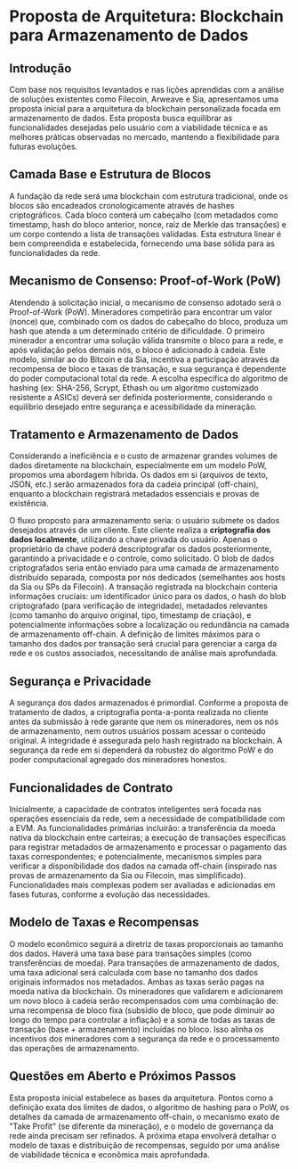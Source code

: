 # Proposta de Arquitetura: Blockchain para Armazenamento de Dados

## Introdução

Com base nos requisitos levantados e nas lições aprendidas com a análise de soluções existentes como Filecoin, Arweave e Sia, apresentamos uma proposta inicial para a arquitetura da blockchain personalizada focada em armazenamento de dados. Esta proposta busca equilibrar as funcionalidades desejadas pelo usuário com a viabilidade técnica e as melhores práticas observadas no mercado, mantendo a flexibilidade para futuras evoluções.

## Camada Base e Estrutura de Blocos

A fundação da rede será uma blockchain com estrutura tradicional, onde os blocos são encadeados cronologicamente através de hashes criptográficos. Cada bloco conterá um cabeçalho (com metadados como timestamp, hash do bloco anterior, nonce, raiz de Merkle das transações) e um corpo contendo a lista de transações validadas. Esta estrutura linear é bem compreendida e estabelecida, fornecendo uma base sólida para as funcionalidades da rede.

## Mecanismo de Consenso: Proof-of-Work (PoW)

Atendendo à solicitação inicial, o mecanismo de consenso adotado será o Proof-of-Work (PoW). Mineradores competirão para encontrar um valor (nonce) que, combinado com os dados do cabeçalho do bloco, produza um hash que atenda a um determinado critério de dificuldade. O primeiro minerador a encontrar uma solução válida transmite o bloco para a rede, e após validação pelos demais nós, o bloco é adicionado à cadeia. Este modelo, similar ao do Bitcoin e da Sia, incentiva a participação através da recompensa de bloco e taxas de transação, e sua segurança é dependente do poder computacional total da rede. A escolha específica do algoritmo de hashing (ex: SHA-256, Scrypt, Ethash ou um algoritmo customizado resistente a ASICs) deverá ser definida posteriormente, considerando o equilíbrio desejado entre segurança e acessibilidade da mineração.

## Tratamento e Armazenamento de Dados

Considerando a ineficiência e o custo de armazenar grandes volumes de dados diretamente na blockchain, especialmente em um modelo PoW, propomos uma abordagem híbrida. Os dados em si (arquivos de texto, JSON, etc.) serão armazenados fora da cadeia principal (off-chain), enquanto a blockchain registrará metadados essenciais e provas de existência.

O fluxo proposto para armazenamento seria: o usuário submete os dados desejados através de um cliente. Este cliente realiza a **criptografia dos dados localmente**, utilizando a chave privada do usuário. Apenas o proprietário da chave poderá descriptografar os dados posteriormente, garantindo a privacidade e o controle, como solicitado. O blob de dados criptografados seria então enviado para uma camada de armazenamento distribuído separada, composta por nós dedicados (semelhantes aos hosts da Sia ou SPs da Filecoin). A transação registrada na blockchain conteria informações cruciais: um identificador único para os dados, o hash do blob criptografado (para verificação de integridade), metadados relevantes (como tamanho do arquivo original, tipo, timestamp de criação), e potencialmente informações sobre a localização ou redundância na camada de armazenamento off-chain. A definição de limites máximos para o tamanho dos dados por transação será crucial para gerenciar a carga da rede e os custos associados, necessitando de análise mais aprofundada.

## Segurança e Privacidade

A segurança dos dados armazenados é primordial. Conforme a proposta de tratamento de dados, a criptografia ponta-a-ponta realizada no cliente antes da submissão à rede garante que nem os mineradores, nem os nós de armazenamento, nem outros usuários possam acessar o conteúdo original. A integridade é assegurada pelo hash registrado na blockchain. A segurança da rede em si dependerá da robustez do algoritmo PoW e do poder computacional agregado dos mineradores honestos.

## Funcionalidades de Contrato

Inicialmente, a capacidade de contratos inteligentes será focada nas operações essenciais da rede, sem a necessidade de compatibilidade com a EVM. As funcionalidades primárias incluirão: a transferência da moeda nativa da blockchain entre carteiras; a execução de transações específicas para registrar metadados de armazenamento e processar o pagamento das taxas correspondentes; e potencialmente, mecanismos simples para verificar a disponibilidade dos dados na camada off-chain (inspirado nas provas de armazenamento da Sia ou Filecoin, mas simplificado). Funcionalidades mais complexas podem ser avaliadas e adicionadas em fases futuras, conforme a evolução das necessidades.

## Modelo de Taxas e Recompensas

O modelo econômico seguirá a diretriz de taxas proporcionais ao tamanho dos dados. Haverá uma taxa base para transações simples (como transferências de moeda). Para transações de armazenamento de dados, uma taxa adicional será calculada com base no tamanho dos dados originais informados nos metadados. Ambas as taxas serão pagas na moeda nativa da blockchain. Os mineradores que validarem e adicionarem um novo bloco à cadeia serão recompensados com uma combinação de: uma recompensa de bloco fixa (subsídio de bloco, que pode diminuir ao longo do tempo para controlar a inflação) e a soma de todas as taxas de transação (base + armazenamento) incluídas no bloco. Isso alinha os incentivos dos mineradores com a segurança da rede e o processamento das operações de armazenamento.

## Questões em Aberto e Próximos Passos

Esta proposta inicial estabelece as bases da arquitetura. Pontos como a definição exata dos limites de dados, o algoritmo de hashing para o PoW, os detalhes da camada de armazenamento off-chain, o mecanismo exato de "Take Profit" (se diferente da mineração), e o modelo de governança da rede ainda precisam ser refinados. A próxima etapa envolverá detalhar o modelo de taxas e distribuição de recompensas, seguido por uma análise de viabilidade técnica e econômica mais aprofundada.

